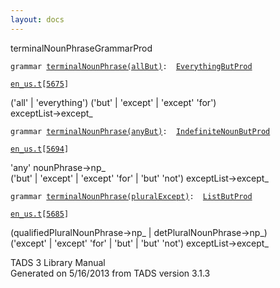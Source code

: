 ```yaml
---
layout: docs
---
```

<span class="title">terminalNounPhrase</span><span class="type">GrammarProd</span>

`grammar `<span class="classExtLink">[`terminalNounPhrase(allBut)`](../object/terminalNounPhrase(allBut).html)</span>` :   `[`EverythingButProd`](../object/EverythingButProd.html)

[`en_us.t`](../file/en_us.t.html)`[`[`5675`](../source/en_us.t.html#5675)`]`



('all' \| 'everything') ('but' \| 'except' \| 'except' 'for')  
exceptList-\>except\_  



`grammar `<span class="classExtLink">[`terminalNounPhrase(anyBut)`](../object/terminalNounPhrase(anyBut).html)</span>` :   `[`IndefiniteNounButProd`](../object/IndefiniteNounButProd.html)

[`en_us.t`](../file/en_us.t.html)`[`[`5694`](../source/en_us.t.html#5694)`]`



'any' nounPhrase-\>np\_  
('but' \| 'except' \| 'except' 'for' \| 'but' 'not')
exceptList-\>except\_  



`grammar `<span class="classExtLink">[`terminalNounPhrase(pluralExcept)`](../object/terminalNounPhrase(pluralExcept).html)</span>` :   `[`ListButProd`](../object/ListButProd.html)

[`en_us.t`](../file/en_us.t.html)`[`[`5685`](../source/en_us.t.html#5685)`]`



(qualifiedPluralNounPhrase-\>np\_ \| detPluralNounPhrase-\>np\_)  
('except' \| 'except' 'for' \| 'but' \| 'but' 'not')
exceptList-\>except\_  





TADS 3 Library Manual  
Generated on 5/16/2013 from TADS version 3.1.3


